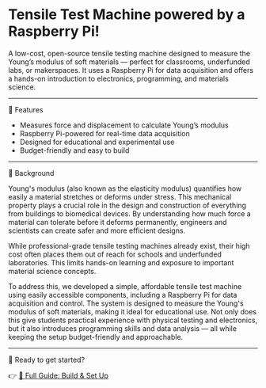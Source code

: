 # Tensile Test Machine powered by a Raspberry Pi!

A low-cost, open-source tensile testing machine designed to measure the Young’s modulus of soft materials — perfect for classrooms, underfunded labs, or makerspaces. It uses a Raspberry Pi for data acquisition and offers a hands-on introduction to electronics, programming, and materials science.

---

🔧 Features

* Measures force and displacement to calculate Young’s modulus
* Raspberry Pi-powered for real-time data acquisition
* Designed for educational and experimental use
* Budget-friendly and easy to build

---

📖 Background

Young's modulus (also known as the elasticity modulus) quantifies how easily a material stretches or deforms under stress. This mechanical property plays a crucial role in the design and construction of everything from buildings to biomedical devices. By understanding how much force a material can tolerate before it deforms permanently, engineers and scientists can create safer and more efficient designs.

While professional-grade tensile testing machines already exist, their high cost often places them out of reach for schools and underfunded laboratories. This limits hands-on learning and exposure to important material science concepts.

To address this, we developed a simple, affordable tensile test machine using easily accessible components, including a Raspberry Pi for data acquisition and control. The system is designed to measure the Young's modulus of soft materials, making it ideal for educational use. Not only does this give students practical experience with physical testing and electronics, but it also introduces programming skills and data analysis — all while keeping the setup budget-friendly and approachable.

---

🚀 Ready to get started?

👉 [📖 Full Guide: Build & Set Up](https://yarelisacevedo.github.io/tensile-test-machine)





